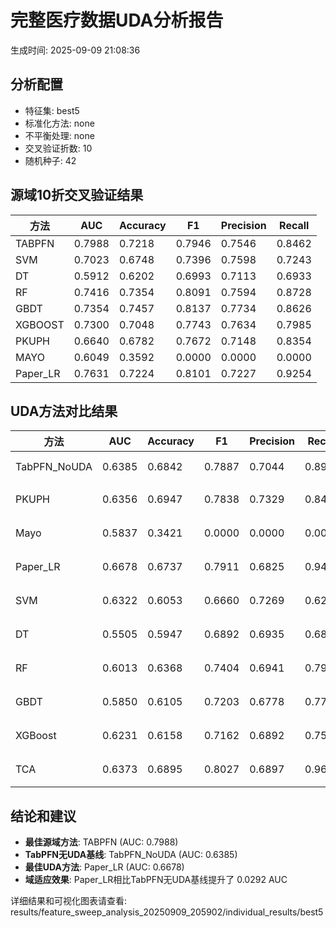 # 完整医疗数据UDA分析报告

生成时间: 2025-09-09 21:08:36

## 分析配置

- 特征集: best5
- 标准化方法: none
- 不平衡处理: none
- 交叉验证折数: 10
- 随机种子: 42

## 源域10折交叉验证结果

| 方法 | AUC | Accuracy | F1 | Precision | Recall |
|------|-----|----------|----|-----------| -------|
| TABPFN | 0.7988 | 0.7218 | 0.7946 | 0.7546 | 0.8462 |
| SVM | 0.7023 | 0.6748 | 0.7396 | 0.7598 | 0.7243 |
| DT | 0.5912 | 0.6202 | 0.6993 | 0.7113 | 0.6933 |
| RF | 0.7416 | 0.7354 | 0.8091 | 0.7594 | 0.8728 |
| GBDT | 0.7354 | 0.7457 | 0.8137 | 0.7734 | 0.8626 |
| XGBOOST | 0.7300 | 0.7048 | 0.7743 | 0.7634 | 0.7985 |
| PKUPH | 0.6640 | 0.6782 | 0.7672 | 0.7148 | 0.8354 |
| MAYO | 0.6049 | 0.3592 | 0.0000 | 0.0000 | 0.0000 |
| Paper_LR | 0.7631 | 0.7224 | 0.8101 | 0.7227 | 0.9254 |

## UDA方法对比结果

| 方法 | AUC | Accuracy | F1 | Precision | Recall | 类型 |
|------|-----|----------|----|-----------| -------|------|
| TabPFN_NoUDA | 0.6385 | 0.6842 | 0.7887 | 0.7044 | 0.8960 | TabPFN基线 |
| PKUPH | 0.6356 | 0.6947 | 0.7838 | 0.7329 | 0.8474 | 传统基线 |
| Mayo | 0.5837 | 0.3421 | 0.0000 | 0.0000 | 0.0000 | 传统基线 |
| Paper_LR | 0.6678 | 0.6737 | 0.7911 | 0.6825 | 0.9429 | 传统基线 |
| SVM | 0.6322 | 0.6053 | 0.6660 | 0.7269 | 0.6212 | 机器学习基线 |
| DT | 0.5505 | 0.5947 | 0.6892 | 0.6935 | 0.6891 | 机器学习基线 |
| RF | 0.6013 | 0.6368 | 0.7404 | 0.6941 | 0.7994 | 机器学习基线 |
| GBDT | 0.5850 | 0.6105 | 0.7203 | 0.6778 | 0.7769 | 机器学习基线 |
| XGBoost | 0.6231 | 0.6158 | 0.7162 | 0.6892 | 0.7526 | 机器学习基线 |
| TCA | 0.6373 | 0.6895 | 0.8027 | 0.6897 | 0.9600 | UDA方法 |

## 结论和建议

- **最佳源域方法**: TABPFN (AUC: 0.7988)
- **TabPFN无UDA基线**: TabPFN_NoUDA (AUC: 0.6385)
- **最佳UDA方法**: Paper_LR (AUC: 0.6678)
- **域适应效果**: Paper_LR相比TabPFN无UDA基线提升了 0.0292 AUC

详细结果和可视化图表请查看: results/feature_sweep_analysis_20250909_205902/individual_results/best5